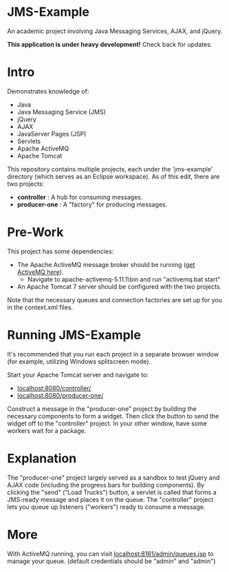 # JMS-Example
An academic project involving Java Messaging Services, AJAX, and jQuery.

**This application is under heavy development!** Check back for updates.

# Intro
Demonstrates knowledge of:
- Java
- Java Messaging Service (JMS)
- jQuery
- AJAX
- JavaServer Pages (JSP)
- Servlets
- Apache ActiveMQ
- Apache Tomcat

This repository contains multiple projects, each under the 'jms-example' directory (which serves as an Eclipse workspace). As of this edit, there are two projects:
- **controller**   : A hub for consuming messages. 
- **producer-one** : A "factory" for producing messages.

# Pre-Work
This project has some dependencies:
- The Apache ActiveMQ message broker should be running ([get ActiveMQ here](http://activemq.apache.org/)).
  - Navigate to apache-activemq-5.11.1\bin and run "activemq.bat start"
- An Apache Tomcat 7 server should be configured with the two projects.

Note that the necessary queues and connection factories are set up for you in the context.xml files.

# Running JMS-Example
It's recommended that you run each project in a separate browser window (for example, utilizing Windows splitscreen mode).

Start your Apache Tomcat server and navigate to: 
- [localhost:8080/controller/](http://localhost:8080/controller/)
- [localhost:8080/producer-one/](http://localhost:8080/producer-one/)

Construct a message in the "producer-one" project by building the necessary components to form a widget. Then click the button to send the widget off to the "controller" project. In your other window, have some workers wait for a package.

# Explanation
The "producer-one" project largely served as a sandbox to test jQuery and AJAX code (including the progress bars for building components). By clicking the "send" ("Load Trucks") button, a servlet is called that forms a JMS-ready message and places it on the queue. The "controller" project lets you queue up listeners ("workers") ready to consume a message.

# More
With ActiveMQ running, you can visit [localhost:8161/admin/queues.jsp](http://localhost:8161/admin/queues.jsp) to manage your queue. (default credentials should be "admin" and "admin")
